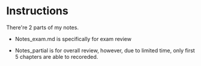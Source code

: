 # Instructions

There're 2 parts of my notes.

* Notes_exam.md is specifically for exam review

* Notes_partial is for overall review, however, due to limited time, only first  5 chapters are able to recoreded.